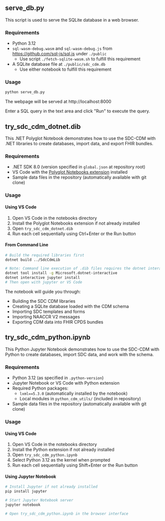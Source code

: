## serve_db.py

This script is used to serve the SQLite database in a web browser.

### Requirements

- Python 3.12
- `sql-wasm-debug.wasm` and `sql-wasm-debug.js` from https://github.com/sql-js/sql.js under `./public`
  - Use script `./fetch-sqlite-wasm.sh` to fulfill this requirement
- A SQLite database file at `./public/sdc_cdm.db`
  - Use either notebook to fulfill this requirement

### Usage

```bash
python serve_db.py
```

The webpage will be served at http://localhost:8000

Enter a SQL query in the text area and click "Run" to execute the query.

## try_sdc_cdm_dotnet.dib

This .NET Polyglot Notebook demonstrates how to use the SDC-CDM with .NET libraries to create databases, import data, and export FHIR bundles.

### Requirements

- .NET SDK 8.0 (version specified in `global.json` at repository root)
- VS Code with the [Polyglot Notebooks extension](https://marketplace.visualstudio.com/items?itemName=ms-dotnettools.polyglot-notebooks) installed
- Sample data files in the repository (automatically available with git clone)

### Usage

#### Using VS Code

1. Open VS Code in the notebooks directory
2. Install the Polyglot Notebooks extension if not already installed
3. Open `try_sdc_cdm_dotnet.dib`
4. Run each cell sequentially using Ctrl+Enter or the Run button

#### From Command Line

```bash
# Build the required libraries first
dotnet build ../SdcCdmLib

# Note: Command line execution of .dib files requires the dotnet interactive tool
dotnet tool install -g Microsoft.dotnet-interactive
dotnet interactive jupyter install
# Then open with jupyter or VS Code
```

The notebook will guide you through:
- Building the SDC CDM libraries
- Creating a SQLite database loaded with the CDM schema
- Importing SDC templates and forms
- Importing NAACCR V2 messages
- Exporting CDM data into FHIR CPDS bundles

## try_sdc_cdm_python.ipynb

This Python Jupyter Notebook demonstrates how to use the SDC-CDM with Python to create databases, import SDC data, and work with the schema.

### Requirements

- Python 3.12 (as specified in `.python-version`)
- Jupyter Notebook or VS Code with Python extension
- Required Python packages:
  - `lxml==5.3.0` (automatically installed by the notebook)
  - Local modules in `python_cdm_utils/` (included in repository)
- Sample data files in the repository (automatically available with git clone)

### Usage

#### Using VS Code

1. Open VS Code in the notebooks directory
2. Install the Python extension if not already installed
3. Open `try_sdc_cdm_python.ipynb`
4. Select Python 3.12 as the kernel when prompted
5. Run each cell sequentially using Shift+Enter or the Run button

#### Using Jupyter Notebook

```bash
# Install Jupyter if not already installed
pip install jupyter

# Start Jupyter Notebook server
jupyter notebook

# Open try_sdc_cdm_python.ipynb in the browser interface
```
